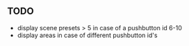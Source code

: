 TODO
-------
+ display scene presets > 5 in case of a pushbutton id 6-10
+ display areas in case of different pushbutton id's